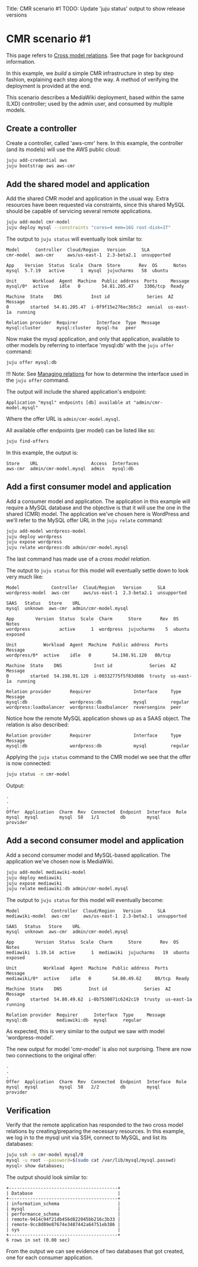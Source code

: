 Title: CMR scenario #1
TODO:  Update 'juju status' output to show release versions

# CMR scenario #1

This page refers to [Cross model relations][models-cmr]. See that page for
background information.

In this example, we *build* a simple CMR infrastructure in step by step
fashion, explaining each step along the way. A method of verifying the
deployment is provided at the end.

This scenario describes a MediaWiki deployment, based within the same (LXD)
controller; used by the admin user, and consumed by multiple models.

## Create a controller

Create a controller, called 'aws-cmr' here. In this example, the controller
(and its models) will use the AWS public cloud:

```bash
juju add-credential aws
juju bootstrap aws aws-cmr
```

## Add the shared model and application

Add the shared CMR model and application in the usual way. Extra resources have
been requested via constraints, since this shared MySQL should be capable of
servicing several remote applications.

```bash
juju add-model cmr-model
juju deploy mysql --constraints "cores=4 mem=16G root-disk=1T"
```

The output to `juju status` will eventually look similar to:

```no-highlight
Model      Controller  Cloud/Region   Version      SLA
cmr-model  aws-cmr     aws/us-east-1  2.3-beta2.1  unsupported

App    Version  Status  Scale  Charm  Store       Rev  OS      Notes
mysql  5.7.19   active      1  mysql  jujucharms   58  ubuntu  

Unit      Workload  Agent  Machine  Public address  Ports     Message
mysql/0*  active    idle   0        54.81.205.47    3306/tcp  Ready

Machine  State    DNS           Inst id              Series  AZ          Message
0        started  54.81.205.47  i-0f9f15e276ec3b5c2  xenial  us-east-1a  running

Relation provider  Requirer       Interface  Type  Message
mysql:cluster      mysql:cluster  mysql-ha   peer
```

Now make the mysql application, and only that application, available to other
models by referring to interface 'mysql:db' with the `juju offer` command:

```bash
juju offer mysql:db
```

!!! Note:
    See [Managing relations][charms-relations] for how to determine the
    interface used in the `juju offer` command.

The output will include the shared application's endpoint:

```no-highlight
Application "mysql" endpoints [db] available at "admin/cmr-model.mysql"
```

Where the offer URL is `admin/cmr-model.mysql`.

All available offer endpoints (per model) can be listed like so:

```bash
juju find-offers
```

In this example, the output is:

```no-highlight
Store    URL                    Access  Interfaces
aws-cmr  admin/cmr-model.mysql  admin   mysql:db
```

## Add a first consumer model and application

Add a consumer model and application. The application in this example will
require a MySQL database and the objective is that it will use the one in the
shared (CMR) model. The application we've chosen here is WordPress and we'll
refer to the MySQL offer URL in the `juju relate` command:

```bash
juju add-model wordpress-model
juju deploy wordpress
juju expose wordpress
juju relate wordpress:db admin/cmr-model.mysql
```

The last command has made use of a *cross model relation*.

The output to `juju status` for this model will eventually settle down to look
very much like:

```no-highlight
Model            Controller  Cloud/Region   Version      SLA
wordpress-model  aws-cmr     aws/us-east-1  2.3-beta2.1  unsupported

SAAS   Status   Store    URL
mysql  unknown  aws-cmr  admin/cmr-model.mysql

App        Version  Status  Scale  Charm      Store       Rev  OS      Notes
wordpress           active      1  wordpress  jujucharms    5  ubuntu  exposed

Unit          Workload  Agent  Machine  Public address  Ports   Message
wordpress/0*  active    idle   0        54.198.91.120   80/tcp  

Machine  State    DNS            Inst id              Series  AZ          Message
0        started  54.198.91.120  i-00332775f5f83d886  trusty  us-east-1a  running

Relation provider       Requirer                Interface     Type     Message
mysql:db                wordpress:db            mysql         regular  
wordpress:loadbalancer  wordpress:loadbalancer  reversenginx  peer
```

Notice how the remote MySQL application shows up as a SAAS object. The
relation is also described:

```no-highlight
Relation provider       Requirer                Interface     Type     Message
mysql:db                wordpress:db            mysql         regular
```

Applying the `juju status` command to the CMR model we see that the offer is
now connected:

```bash
juju status -m cmr-model
```

Output:

```no-highlight
.
.
.
Offer  Application  Charm  Rev  Connected  Endpoint  Interface  Role
mysql  mysql        mysql  58   1/1        db        mysql      provider
```

## Add a second consumer model and application

Add a second consumer model and MySQL-based application. The application we've
chosen now is MediaWiki.

```bash
juju add-model mediawiki-model
juju deploy mediawiki
juju expose mediawiki
juju relate mediawiki:db admin/cmr-model.mysql
```

The output to `juju status` for this model will eventually become:

```no-highlight
Model            Controller  Cloud/Region   Version      SLA
mediawiki-model  aws-cmr     aws/us-east-1  2.3-beta2.1  unsupported

SAAS   Status   Store    URL
mysql  unknown  aws-cmr  admin/cmr-model.mysql

App        Version  Status  Scale  Charm      Store       Rev  OS      Notes
mediawiki  1.19.14  active      1  mediawiki  jujucharms   19  ubuntu  exposed

Unit          Workload  Agent  Machine  Public address  Ports   Message
mediawiki/0*  active    idle   0        54.80.49.62     80/tcp  Ready

Machine  State    DNS          Inst id              Series  AZ          Message
0        started  54.80.49.62  i-0b7530071c6242c19  trusty  us-east-1a  running

Relation provider  Requirer      Interface  Type     Message
mysql:db           mediawiki:db  mysql      regular
```

As expected, this is very similar to the output we saw with model
'wordpress-model'.

The new output for model 'cmr-model' is also not surprising. There are now two
connections to the original offer:

```no-highlight
.
.
.
Offer  Application  Charm  Rev  Connected  Endpoint  Interface  Role
mysql  mysql        mysql  58   2/2        db        mysql      provider
```

## Verification

Verify that the remote application has responded to the two cross model
relations by creating/preparing the necessary resources. In this example, we
log in to the mysql unit via SSH, connect to MySQL, and list its databases:

```bash
juju ssh -m cmr-model mysql/0
mysql -u root --password=$(sudo cat /var/lib/mysql/mysql.passwd)
mysql> show databases;
```

The output should look similar to:

```no-highlight
+-----------------------------------------+
| Database                                |
+-----------------------------------------+
| information_schema                      |
| mysql                                   |
| performance_schema                      |
| remote-9414c94f21db456d822045bb216c3b33 |
| remote-9cc8d09e87674e3487442a64751eb386 |
| sys                                     |
+-----------------------------------------+
6 rows in set (0.00 sec)
```

From the output we can see evidence of two databases that got created, one for
each consumer application.


<!-- LINKS -->

[models-cmr]: ./models-cmr.html
[charms-relations]: ./charms-relations.html
